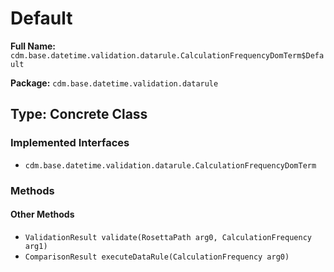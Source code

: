 # Default

**Full Name:** `cdm.base.datetime.validation.datarule.CalculationFrequencyDomTerm$Default`

**Package:** `cdm.base.datetime.validation.datarule`

## Type: Concrete Class

### Implemented Interfaces

- `cdm.base.datetime.validation.datarule.CalculationFrequencyDomTerm`

### Methods

#### Other Methods

- `ValidationResult validate(RosettaPath arg0, CalculationFrequency arg1)`
- `ComparisonResult executeDataRule(CalculationFrequency arg0)`

